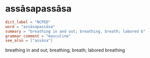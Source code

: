# assāsapassāsa

``` toml
dict_label = "NCPED"
word = "assāsapassāsa"
summary = "breathing in and out; breathing, breath; labored b"
grammar_comment = "masculine"
see_also = ["assāsa"]
```

breathing in and out; breathing, breath; labored breathing

